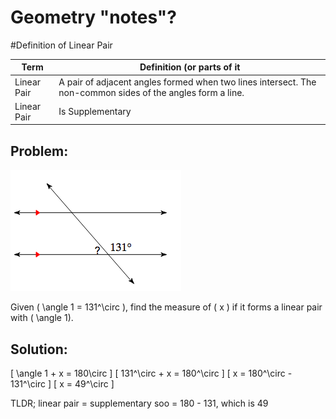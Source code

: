 # Geometry "notes"?

#Definition of Linear Pair

| Term | Definition (or parts of it |
| ---- | ---- |
| Linear Pair | A pair of adjacent angles formed when two lines intersect. The non-common sides of the angles form a line. |
| Linear Pair | Is Supplementary|

## Problem:

![linear pair image](linear.png)

 
Given \( \angle 1 = 131^\circ \), find the measure of \( x \) if it forms a linear pair with \( \angle 1\).

## Solution:

\[
\angle 1 + x = 180\circ
\]
\[
131^\circ + x = 180^\circ
\]
\[
x = 180^\circ - 131^\circ
\]
\[
x = 49^\circ
\]

TLDR; linear pair = supplementary soo =  180 - 131, which is 49


